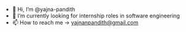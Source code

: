 - 👋 Hi, I’m @yajna-pandith
- 🌱 I’m currently looking for internship roles in software engineering 
- 📫 How to reach me -> yajnanpandith@gmail.com

<!---
yajna-pandith/yajna-pandith is a ✨ special ✨ repository because its `README.md` (this file) appears on your GitHub profile.
You can click the Preview link to take a look at your changes.
--->
